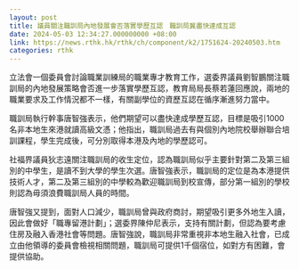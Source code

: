 ```yaml
---
layout: post
title: 議員關注職訓局內地發展會否落實學歷互認　職訓局冀盡快達成互認
date: 2024-05-03 12:34:27.000000000 +08:00
link: https://news.rthk.hk/rthk/ch/component/k2/1751624-20240503.htm
categories: rthk
---
```


立法會一個委員會討論職業訓練局的職業專才教育工作，選委界議員劉智鵬關注職訓局的內地發展策略會否進一步落實學歷互認，教育局局長蔡若蓮回應說，兩地的職業要求及工作情況都不一樣，有關副學位的資歷互認在循序漸進努力當中。

職訓局執行幹事唐智強表示，他們期望可以盡快達成學歷互認，目標是吸引1000名非本地生來港就讀高級文憑；他指出，職訓局過去有與個別內地院校舉辦聯合培訓課程，學生完成後，可分別取得本港及內地的學歷認可。

社福界議員狄志遠關注職訓局的收生定位，認為職訓局似乎主要針對第二及第三組別的中學生，是讀不到大學的學生次選。唐智強表示，職訓局的定位是為本港提供技術人才，第二及第三組別的中學較為歡迎職訓局到校宣傳，部分第一組別的學校則認為毋須浪費職訓局人員的時間。

唐智強又提到，面對人口減少，職訓局曾與政府商討，期望吸引更多外地生入讀，因此會做好「職專留港計劃」；選委界陳仲尼表示，支持有關計劃，但認為要考慮住房及融入香港社會等問題。唐智強說，職訓局非常重視非本地生融入社會，已成立由他領導的委員會檢視相關問題，職訓局可提供1千個宿位，如對方有困難，會提供協助。
